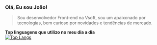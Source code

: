 ### Olá, Eu sou João!

> Sou desenvolvedor Front-end na Vsoft, sou um apaixonado por tecnologias, bem curioso por novidades e tendências de mercado.
  
**Top linguagens que utilizo no meu dia a dia**  
[![Top Langs](https://github-readme-stats.vercel.app/api/top-langs/?username=jrodrigo887&layout=compact)](https://github.com/anuraghazra/github-readme-stats)

<!--
**jrodrigo887/jrodrigo887** is a ✨ _special_ ✨ repository because its `README.md` (this file) appears on your GitHub profile.

Here are some ideas to get you started:

- 🔭 I’m currently working on ...
- 🌱 I’m currently learning ...
- 👯 I’m looking to collaborate on ...
- 🤔 I’m looking for help with ...
- 💬 Ask me about ...
- 📫 How to reach me: ...
- 😄 Pronouns: ...
- ⚡ Fun fact: ...
-->
